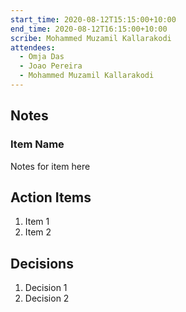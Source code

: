 ```yaml
---
start_time: 2020-08-12T15:15:00+10:00
end_time: 2020-08-12T16:15:00+10:00
scribe: Mohammed Muzamil Kallarakodi
attendees:
  - Omja Das
  - Joao Pereira
  - Mohammed Muzamil Kallarakodi
---
```


## Notes

### Item Name

Notes for item here

## Action Items

1. Item 1
2. Item 2

## Decisions

1. Decision 1
2. Decision 2
